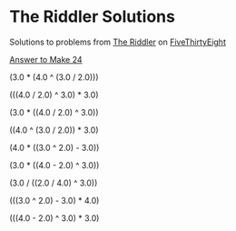 # The Riddler Solutions
Solutions to problems from [The Riddler](https://fivethirtyeight.com/tag/the-riddler/) on [FiveThirtyEight](https://www.fivethirtyeight.com)

[Answer to Make 24](https://fivethirtyeight.com/features/can-you-make-24/)

(3.0 * (4.0 ^ (3.0 / 2.0)))

(((4.0 / 2.0) ^ 3.0) * 3.0)

(3.0 * ((4.0 / 2.0) ^ 3.0))

((4.0 ^ (3.0 / 2.0)) * 3.0)

(4.0 * ((3.0 ^ 2.0) - 3.0))

(3.0 * ((4.0 - 2.0) ^ 3.0))

(3.0 / ((2.0 / 4.0) ^ 3.0))

(((3.0 ^ 2.0) - 3.0) * 4.0)

(((4.0 - 2.0) ^ 3.0) * 3.0)

